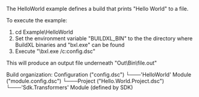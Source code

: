 The HelloWorld example defines a build that prints "Hello World" to a file.

To execute the example:
1. cd Example\HelloWorld
2. Set the environment variable "BUILDXL_BIN" to the the directory where BuildXL binaries and "bxl.exe" can be found
3. Execute "<Path to BUILDXL_BIN>\bxl.exe /c:config.dsc"

This will produce an output file underneath "Out\Bin\file.out"

Build organization:
Configuration ("config.dsc")
└───'HelloWorld' Module ("module.config.dsc")
    └───Project ("Hello.World.Project.dsc")
└───'Sdk.Transformers' Module (defined by SDK)